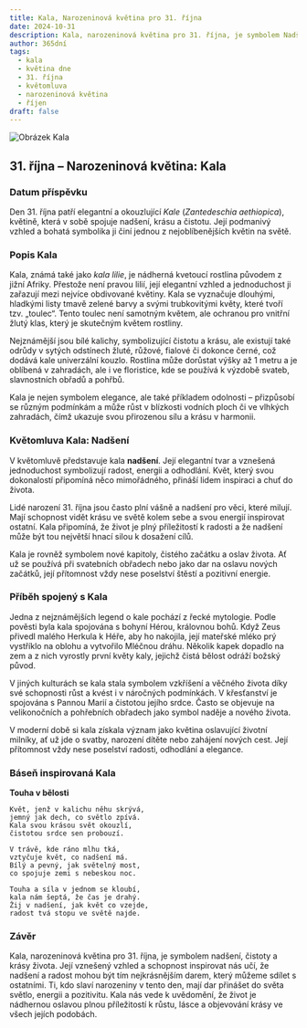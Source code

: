 ```yaml
---
title: Kala, Narozeninová květina pro 31. října
date: 2024-10-31
description: Kala, narozeninová květina pro 31. října, je symbolem Nadšení. Objevte její jedinečný význam, fascinující příběhy a poezii, která oslavuje její krásu.
author: 365dní
tags:
  - kala
  - květina dne
  - 31. října
  - květomluva
  - narozeninová květina
  - říjen
draft: false
---
```


![Obrázek Kala](https://cdn.pixabay.com/photo/2020/11/18/07/47/calla-lily-5754565_640.jpg#center)


## 31. října – Narozeninová květina: Kala

### Datum příspěvku

Den 31. října patří elegantní a okouzlující _Kale_ (_Zantedeschia aethiopica_), květině, která v sobě spojuje nadšení, krásu a čistotu. Její podmanivý vzhled a bohatá symbolika ji činí jednou z nejoblíbenějších květin na světě.

### Popis Kala

Kala, známá také jako _kala lilie_, je nádherná kvetoucí rostlina původem z jižní Afriky. Přestože není pravou lilií, její elegantní vzhled a jednoduchost ji zařazují mezi nejvíce obdivované květiny. Kala se vyznačuje dlouhými, hladkými listy tmavě zelené barvy a svými trubkovitými květy, které tvoří tzv. „toulec“. Tento toulec není samotným květem, ale ochranou pro vnitřní žlutý klas, který je skutečným květem rostliny.

Nejznámější jsou bílé kalichy, symbolizující čistotu a krásu, ale existují také odrůdy v sytých odstínech žluté, růžové, fialové či dokonce černé, což dodává kale univerzální kouzlo. Rostlina může dorůstat výšky až 1 metru a je oblíbená v zahradách, ale i ve floristice, kde se používá k výzdobě svateb, slavnostních obřadů a pohřbů.

Kala je nejen symbolem elegance, ale také příkladem odolnosti – přizpůsobí se různým podmínkám a může růst v blízkosti vodních ploch či ve vlhkých zahradách, čímž ukazuje svou přirozenou sílu a krásu v harmonii.

### Květomluva Kala: Nadšení

V květomluvě představuje kala **nadšení**. Její elegantní tvar a vznešená jednoduchost symbolizují radost, energii a odhodlání. Květ, který svou dokonalostí připomíná něco mimořádného, přináší lidem inspiraci a chuť do života.

Lidé narození 31. října jsou často plní vášně a nadšení pro věci, které milují. Mají schopnost vidět krásu ve světě kolem sebe a svou energií inspirovat ostatní. Kala připomíná, že život je plný příležitostí k radosti a že nadšení může být tou největší hnací silou k dosažení cílů.

Kala je rovněž symbolem nové kapitoly, čistého začátku a oslav života. Ať už se používá při svatebních obřadech nebo jako dar na oslavu nových začátků, její přítomnost vždy nese poselství štěstí a pozitivní energie.

### Příběh spojený s Kala

Jedna z nejznámějších legend o kale pochází z řecké mytologie. Podle pověsti byla kala spojována s bohyní Hérou, královnou bohů. Když Zeus přivedl malého Herkula k Héře, aby ho nakojila, její mateřské mléko prý vystříklo na oblohu a vytvořilo Mléčnou dráhu. Několik kapek dopadlo na zem a z nich vyrostly první květy kaly, jejichž čistá bělost odráží božský původ.

V jiných kulturách se kala stala symbolem vzkříšení a věčného života díky své schopnosti růst a kvést i v náročných podmínkách. V křesťanství je spojována s Pannou Marií a čistotou jejího srdce. Často se objevuje na velikonočních a pohřebních obřadech jako symbol naděje a nového života.

V moderní době si kala získala význam jako květina oslavující životní milníky, ať už jde o svatby, narození dítěte nebo zahájení nových cest. Její přítomnost vždy nese poselství radosti, odhodlání a elegance.

### Báseň inspirovaná Kala

**Touha v bělosti**

```
Květ, jenž v kalichu něhu skrývá,  
jemný jak dech, co světlo zpívá.  
Kala svou krásou svět okouzlí,  
čistotou srdce sen probouzí.  

V trávě, kde ráno mlhu tká,  
vztyčuje květ, co nadšení má.  
Bílý a pevný, jak světelný most,  
co spojuje zemi s nebeskou noc.  

Touha a síla v jednom se kloubí,  
kala nám šeptá, že čas je drahý.  
Žij v nadšení, jak květ co vzejde,  
radost tvá stopu ve světě najde.  
```

### Závěr

Kala, narozeninová květina pro 31. října, je symbolem nadšení, čistoty a krásy života. Její vznešený vzhled a schopnost inspirovat nás učí, že nadšení a radost mohou být tím nejkrásnějším darem, který můžeme sdílet s ostatními. Ti, kdo slaví narozeniny v tento den, mají dar přinášet do světa světlo, energii a pozitivitu. Kala nás vede k uvědomění, že život je nádhernou oslavou plnou příležitostí k růstu, lásce a objevování krásy ve všech jejích podobách.